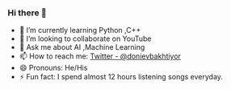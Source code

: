 ### Hi there 👋

- 🌱 I’m currently learning Python ,C++
- 👯 I’m looking to collaborate on YouTube
- 💬 Ask me about AI ,Machine Learning
- 📫 How to reach me: [Twitter - @donievbakhtiyor](https://twitter.com/donievbakhtiyor)
- 😄 Pronouns: He/His
- ⚡ Fun fact: I spend almost 12 hours listening songs everyday.

